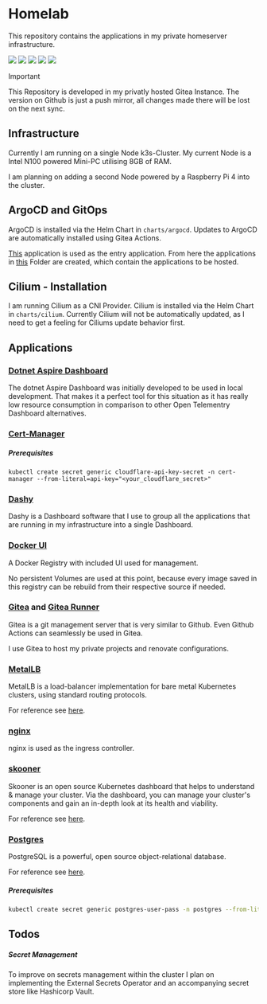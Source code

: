 # Homelab
This repository contains the applications in my private homeserver infrastructure.

![](https://img.shields.io/badge/k3s-informational?style=flat-square&logo=k3s&logoColor=white&color=0366D6)
![](https://img.shields.io/badge/ArgoCD-informational?style=flat-square&logo=argo&logoColor=white&color=0366D6)
![](https://img.shields.io/badge/Helm-informational?style=flat-square&logo=helm&logoColor=white&color=0366D6)
![](https://img.shields.io/badge/Gitea-informational?style=flat-square&logo=gitea&logoColor=white&color=0366D6)
![](https://img.shields.io/badge/Cilium-informational?style=flat-square&logo=cilium&logoColor=white&color=0366D6)

> [!IMPORTANT]
> This Repository is developed in my privatly hosted Gitea Instance.
> The version on Github is just a push mirror, all changes made there will be lost on the next sync.

## Infrastructure
Currently I am running on a single Node k3s-Cluster.
My current Node is a Intel N100 powered Mini-PC utilising 8GB of RAM.

I am planning on adding a second Node powered by a Raspberry Pi 4 into the cluster.

## ArgoCD and GitOps
ArgoCD is installed via the Helm Chart in `charts/argocd`.
Updates to ArgoCD are automatically installed using Gitea Actions.

[This](applications.yaml) application is used as the entry application.
From here the applications in [this](/applications/) Folder are created,
which contain the applications to be hosted.

## Cilium - Installation
I am running Cilium as a CNI Provider. Cilium is installed via the Helm Chart in `charts/cilium`.
Currently Cilium will not be automatically updated, as I need to get a feeling for Ciliums update behavior first.



## Applications

### [Dotnet Aspire Dashboard](/applications/aspire-dashboard.yaml)
The dotnet Aspire Dashboard was initially developed to be used in local development.
That makes it a perfect tool for this situation as it has really low resource consumption in comparison
to other Open Telementry Dashboard alternatives.

### [Cert-Manager](/applications/cert-manager.yaml)

##### Prerequisites
```kubectl create secret generic cloudflare-api-key-secret -n cert-manager --from-literal=api-key="<your_cloudflare_secret>"```

### [Dashy](/applications/dashy.yaml)
Dashy is a Dashboard software that I use to group all the applications that are running
in my infrastructure into a single Dashboard.

### [Docker UI](/applications/docker-ui.yaml)
A Docker Registry with included UI used for management.

No persistent Volumes are used at this point, because every image saved in this registry
can be rebuild from their respective source if needed.

### [Gitea](/applications/gitea.yaml) and [Gitea Runner](/applications/gitea-runner.yaml)
Gitea is a git management server that is very similar to Github.
Even Github Actions can seamlessly be used in Gitea.

I use Gitea to host my private projects and renovate configurations.

### [MetalLB](/applications/metallb.yaml)
MetalLB is a load-balancer implementation for bare metal Kubernetes clusters, using standard routing protocols.

For reference see [here](https://metallb.universe.tf/).

### [nginx](/applications/nginx-ingress.yaml)
nginx is used as the ingress controller.


### [skooner](/applications/skooner.yaml)

Skooner is an open source Kubernetes dashboard that helps to understand & manage your cluster.
Via the dashboard, you can manage your cluster's components and gain an in-depth look at its health and viability.

For reference see [here](https://skooner.io/).

### [Postgres](/applications/postgres.yaml)
PostgreSQL is a powerful, open source object-relational database.

For reference see [here](https://www.postgresql.org/).

##### Prerequisites
```bash
kubectl create secret generic postgres-user-pass -n postgres --from-literal=POSTGRES_USER=<user> --from-literal=POSTGRES_PASSWORD=<password>
```


## Todos

##### Secret Management
To improve on secrets management within the cluster I plan on implementing the External Secrets Operator and an accompanying secret store like Hashicorp Vault.
